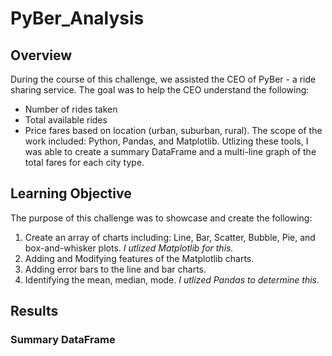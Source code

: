 # PyBer_Analysis

## Overview 
During the course of this challenge, we assisted the CEO of PyBer - a ride sharing service. The goal was to help the CEO understand the following: 
* Number of rides taken 
* Total available rides 
* Price fares based on location (urban, suburban, rural). 
The scope of the work included: Python, Pandas, and Matplotlib. Utlizing these tools, I was able to create a summary DataFrame and a multi-line graph of the total fares for each city type.

## Learning Objective
The purpose of this challenge was to showcase and create the following:
1. Create an array of charts including: Line, Bar, Scatter, Bubble, Pie, and box-and-whisker plots. *I utlized Matplotlib for this.* 
2. Adding and Modifying features of the Matplotlib charts. 
3. Adding error bars to the line and bar charts. 
4. Identifying the mean, median, mode. *I utlized Pandas to determine this.*

## Results

### Summary DataFrame 

